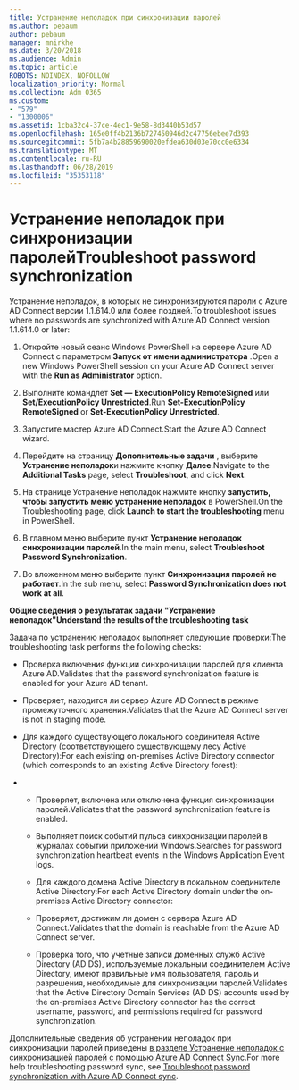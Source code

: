 ```yaml
---
title: Устранение неполадок при синхронизации паролей
ms.author: pebaum
author: pebaum
manager: mnirkhe
ms.date: 3/20/2018
ms.audience: Admin
ms.topic: article
ROBOTS: NOINDEX, NOFOLLOW
localization_priority: Normal
ms.collection: Adm_O365
ms.custom:
- "579"
- "1300006"
ms.assetid: 1cba32c4-37ce-4ec1-9e58-8d3440b53d57
ms.openlocfilehash: 165e0ff4b2136b727450946d2c47756ebee7d393
ms.sourcegitcommit: 5fb7a4b28859690020efdea630d03e70cc0e6334
ms.translationtype: MT
ms.contentlocale: ru-RU
ms.lasthandoff: 06/28/2019
ms.locfileid: "35353118"
---
```

# <a name="troubleshoot-password-synchronization"></a><span data-ttu-id="b7351-102">Устранение неполадок при синхронизации паролей</span><span class="sxs-lookup"><span data-stu-id="b7351-102">Troubleshoot password synchronization</span></span>

<span data-ttu-id="b7351-103">Устранение неполадок, в которых не синхронизируются пароли с Azure AD Connect версии 1.1.614.0 или более поздней.</span><span class="sxs-lookup"><span data-stu-id="b7351-103">To troubleshoot issues where no passwords are synchronized with Azure AD Connect version 1.1.614.0 or later:</span></span>
  
1. <span data-ttu-id="b7351-104">Откройте новый сеанс Windows PowerShell на сервере Azure AD Connect с параметром **Запуск от имени администратора** .</span><span class="sxs-lookup"><span data-stu-id="b7351-104">Open a new Windows PowerShell session on your Azure AD Connect server with the **Run as Administrator** option.</span></span>

2. <span data-ttu-id="b7351-105">Выполните командлет **Set — ExecutionPolicy RemoteSigned** или **Set/ExecutionPolicy Unrestricted**.</span><span class="sxs-lookup"><span data-stu-id="b7351-105">Run **Set-ExecutionPolicy RemoteSigned** or **Set-ExecutionPolicy Unrestricted**.</span></span>

3. <span data-ttu-id="b7351-106">Запустите мастер Azure AD Connect.</span><span class="sxs-lookup"><span data-stu-id="b7351-106">Start the Azure AD Connect wizard.</span></span>

4. <span data-ttu-id="b7351-107">Перейдите на страницу **Дополнительные задачи** , выберите **Устранение неполадок**и нажмите кнопку **Далее**.</span><span class="sxs-lookup"><span data-stu-id="b7351-107">Navigate to the **Additional Tasks** page, select **Troubleshoot**, and click **Next**.</span></span>

5. <span data-ttu-id="b7351-108">На странице Устранение неполадок нажмите кнопку **запустить, чтобы запустить меню устранение неполадок** в PowerShell.</span><span class="sxs-lookup"><span data-stu-id="b7351-108">On the Troubleshooting page, click **Launch to start the troubleshooting** menu in PowerShell.</span></span>

6. <span data-ttu-id="b7351-109">В главном меню выберите пункт **Устранение неполадок синхронизации паролей**.</span><span class="sxs-lookup"><span data-stu-id="b7351-109">In the main menu, select **Troubleshoot Password Synchronization**.</span></span>

7. <span data-ttu-id="b7351-110">Во вложенном меню выберите пункт **Синхронизация паролей не работает**.</span><span class="sxs-lookup"><span data-stu-id="b7351-110">In the sub menu, select **Password Synchronization does not work at all**.</span></span>

<span data-ttu-id="b7351-111">**Общие сведения о результатах задачи "Устранение неполадок"**</span><span class="sxs-lookup"><span data-stu-id="b7351-111">**Understand the results of the troubleshooting task**</span></span>
  
<span data-ttu-id="b7351-112">Задача по устранению неполадок выполняет следующие проверки:</span><span class="sxs-lookup"><span data-stu-id="b7351-112">The troubleshooting task performs the following checks:</span></span>
  
- <span data-ttu-id="b7351-113">Проверка включения функции синхронизации паролей для клиента Azure AD.</span><span class="sxs-lookup"><span data-stu-id="b7351-113">Validates that the password synchronization feature is enabled for your Azure AD tenant.</span></span>

- <span data-ttu-id="b7351-114">Проверяет, находится ли сервер Azure AD Connect в режиме промежуточного хранения.</span><span class="sxs-lookup"><span data-stu-id="b7351-114">Validates that the Azure AD Connect server is not in staging mode.</span></span>

- <span data-ttu-id="b7351-115">Для каждого существующего локального соединителя Active Directory (соответствующего существующему лесу Active Directory):</span><span class="sxs-lookup"><span data-stu-id="b7351-115">For each existing on-premises Active Directory connector (which corresponds to an existing Active Directory forest):</span></span>

- 
  - <span data-ttu-id="b7351-116">Проверяет, включена или отключена функция синхронизации паролей.</span><span class="sxs-lookup"><span data-stu-id="b7351-116">Validates that the password synchronization feature is enabled.</span></span>

  - <span data-ttu-id="b7351-117">Выполняет поиск событий пульса синхронизации паролей в журналах событий приложений Windows.</span><span class="sxs-lookup"><span data-stu-id="b7351-117">Searches for password synchronization heartbeat events in the Windows Application Event logs.</span></span>

  - <span data-ttu-id="b7351-118">Для каждого домена Active Directory в локальном соединителе Active Directory:</span><span class="sxs-lookup"><span data-stu-id="b7351-118">For each Active Directory domain under the on-premises Active Directory connector:</span></span>

  - <span data-ttu-id="b7351-119">Проверяет, достижим ли домен с сервера Azure AD Connect.</span><span class="sxs-lookup"><span data-stu-id="b7351-119">Validates that the domain is reachable from the Azure AD Connect server.</span></span>

  - <span data-ttu-id="b7351-120">Проверка того, что учетные записи доменных служб Active Directory (AD DS), используемые локальным соединителем Active Directory, имеют правильные имя пользователя, пароль и разрешения, необходимые для синхронизации паролей.</span><span class="sxs-lookup"><span data-stu-id="b7351-120">Validates that the Active Directory Domain Services (AD DS) accounts used by the on-premises Active Directory connector has the correct username, password, and permissions required for password synchronization.</span></span>

<span data-ttu-id="b7351-121">Дополнительные сведения об устранении неполадок при синхронизации паролей приведены [в разделе Устранение неполадок с синхронизацией паролей с помощью Azure AD Connect Sync](https://docs.microsoft.com/azure/active-directory/connect/active-directory-aadconnectsync-troubleshoot-password-synchronization).</span><span class="sxs-lookup"><span data-stu-id="b7351-121">For more help troubleshooting password sync, see [Troubleshoot password synchronization with Azure AD Connect sync](https://docs.microsoft.com/azure/active-directory/connect/active-directory-aadconnectsync-troubleshoot-password-synchronization).</span></span>
  